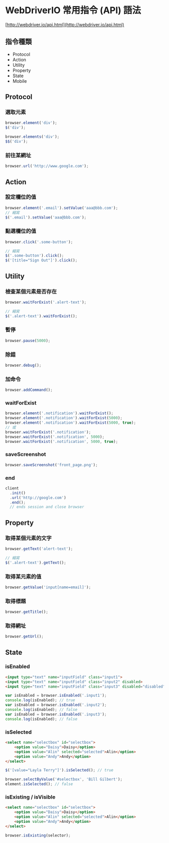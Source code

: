 # WebDriverIO 常用指令 (API) 語法

[http://webdriver.io/api.html](http://webdriver.io/api.html)

## 指令種類

- Protocol
- Action
- Utility
- Property
- State
- Mobile

## Protocol

### 選取元素

```javascript
browser.element('div');
$('div');

browser.elements('div');
$$('div');
```

### 前往某網址

```javascript
browser.url('http://www.google.com');
```

## Action

### 設定欄位的值

```javascript
browser.element('.email').setValue('aaa@bbb.com');
// 縮寫
$('.email').setValue('aaa@bbb.com');
```

### 點選欄位的值

```javascript
browser.click('.some-button');

// 縮寫
$('.some-button').click();
$('[title="Sign Out"]').click();
```

## Utility

### 檢查某個元素是否存在

```javascript
browser.waitForExist('.alert-text');

// 縮寫
$('.alert-text').waitForExist();
```

### 暫停

```javascript
browser.pause(5000);
```

### 除錯

```javascript
browser.debug();
```

### 加命令

```javascript
browser.addCommand();
```

### waitForExist

```javascript
browser.element('.notification').waitForExist();
browser.element('.notification').waitForExist(5000);
browser.element('.notification').waitForExist(5000, true);
// 或
browser.waitForExist('.notification');
browser.waitForExist('.notification', 5000);
browser.waitForExist('.notification', 5000, true);
```

### saveScreenshot

```javascript
browser.saveScreenshot('front_page.png');
```

### end

```javascript
client
  .init()
  .url('http://google.com')
  .end();
  // ends session and close browser
```

## Property

### 取得某個元素的文字

```javascript
browser.getText('alert-text');

// 縮寫
$('.alert-text').getText();
```

### 取得某元素的值

```javascript
browser.getValue('input[name=email]');
```

### 取得標題

```javascript
browser.getTitle();
```

### 取得網址

```javascript
browser.getUrl();
```

## State

### isEnabled

```html
<input type="text" name="inputField" class="input1">
<input type="text" name="inputField" class="input2" disabled>
<input type="text" name="inputField" class="input3" disabled="disabled">
```

```javascript
var isEnabled = browser.isEnabled('.input1');
console.log(isEnabled); // true
var isEnabled = browser.isEnabled('.input2');
console.log(isEnabled); // false
var isEnabled = browser.isEnabled('.input3');
console.log(isEnabled); // false
```

### isSelected

```html
<select name="selectbox" id="selectbox">
    <option value="Daisy">Daisy</option>
    <option value="Alin" selected="selected">Alin</option>
    <option value="Andy">Andy</option>
</select>
```

```javascript
$('[value="Layla Terry"]').isSelected(); // true

browser.selectByValue('#selectbox', 'Bill Gilbert');
element.isSelected(); // false
```

### isExisting / isVisible

```html
<select name="selectbox" id="selectbox">
    <option value="Daisy">Daisy</option>
    <option value="Alin" selected="selected">Alin</option>
    <option value="Andy">Andy</option>
</select>
```

```javascript
browser.isExisting(selector);
```